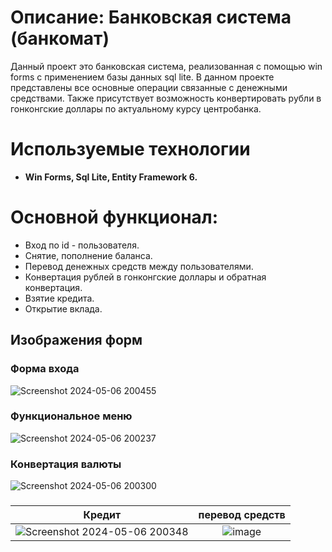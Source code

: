 # Описание: Банковская система (банкомат)
Данный проект это банковская система, реализованная с помощью win forms с применением базы данных sql lite. В данном проекте представлены все основные операции связанные с денежными средствами. Также присутствует возможность конвертировать рубли в гонконгские доллары по актуальному курсу центробанка.

# Используемые технологии
* **Win Forms, Sql Lite, Entity Framework 6.**

# Основной функционал:
* Вход по id - пользователя.
* Снятие, пополнение баланса.
* Перевод денежных средств между пользователями.
* Конвертация рублей в гонконгские доллары и обратная конвертация.
* Взятие кредита.
* Открытие вклада.

## Изображения форм
### **Форма входа**

![Screenshot 2024-05-06 200455](https://github.com/qwiklly/BankSystem/assets/157243767/ac63194a-15eb-47b7-a88d-931f0056f78b)

### **Функциональное меню**

![Screenshot 2024-05-06 200237](https://github.com/qwiklly/BankSystem/assets/157243767/88398e7a-7bb4-4707-add5-fdd48189f4d2)

### **Конвертация валюты**

![Screenshot 2024-05-06 200300](https://github.com/qwiklly/BankSystem/assets/157243767/61f816d4-37cd-4458-8950-421af02df2f0)

### 
**Кредит**            |  **перевод средств**
:-------------------------:|:-------------------------:
![Screenshot 2024-05-06 200348](https://github.com/qwiklly/BankSystem/assets/157243767/c9770d47-c5e2-4cec-b5f8-b98a887077f6)   |  ![image](https://github.com/qwiklly/BankSystem/assets/157243767/d5dbdf7c-c9c2-4d72-8d43-4f3ddfaa0170)





